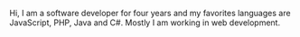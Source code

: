 Hi, I am a software developer for four years and my favorites languages are JavaScript, PHP, Java and C#.
Mostly I am working in web development. 
